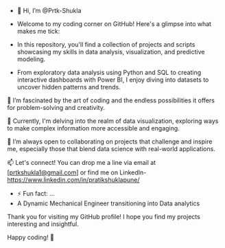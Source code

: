 - 👋 Hi, I’m @Prtk-Shukla
 
- Welcome to my coding corner on GitHub! Here's a glimpse into what makes me tick:

- In this repository, you'll find a collection of projects and scripts showcasing my skills in data analysis, visualization, and predictive modeling.

- From exploratory data analysis using Python and SQL to creating interactive dashboards with Power BI, I enjoy diving into datasets to uncover hidden patterns and trends.

👀 I’m fascinated by the art of coding and the endless possibilities it offers for problem-solving and creativity.

🌱 Currently, I'm delving into the realm of data visualization, exploring ways to make complex information more accessible and engaging.

💞️ I’m always open to collaborating on projects that challenge and inspire me, especially those that blend data science with real-world applications.

📫 Let's connect! You can drop me a line via email at [prtkshukla1@gmail.com] or find me on LinkedIn- https://www.linkedin.com/in/pratikshuklapune/

- ⚡ Fun fact: ...
- A Dynamic Mechanical Engineer transitioning into Data analytics

Thank you for visiting my GitHub profile! I hope you find my projects interesting and insightful.

Happy coding! 🚀



<!---
Prtk-Shukla/Prtk-Shukla is a ✨ special ✨ repository because its `README.md` (this file) appears on your GitHub profile.
You can click the Preview link to take a look at your changes.
--->
